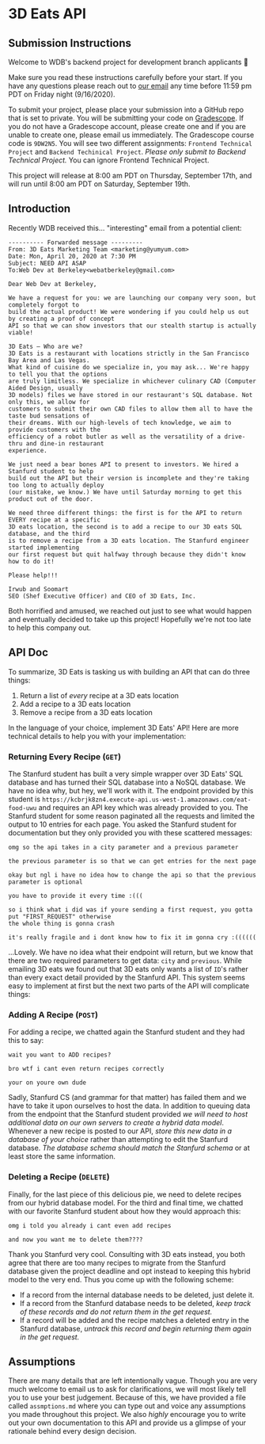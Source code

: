 # 3D Eats API
## Submission Instructions
Welcome to WDB's backend project for development branch applicants 👋

Make sure you read these instructions carefully before your start. If you have any questions
please reach out to [our email](webatberkeley@gmail.com) any time before 11:59 pm PDT on 
Friday night (9/16/2020).

To submit your project, please place your submission into a GitHub repo that is set to private. You
will be submitting your code on [Gradescope](https://www.gradescope.com/). If you do not have a 
Gradescope account, please create one and if you are unable to create one, please email us
immediately. The Gradescope course code is `9DW2N5`. You will see two different assignments: 
`Frontend Technical Project` and `Backend Techinical Project`. _Please only submit to Backend
Technical Project._ You can ignore Frontend Technical Project.

This project will release at 8:00 am PDT on Thursday, September 17th, and will run until 8:00 am PDT 
on Saturday, September 19th. 

## Introduction
Recently WDB received this... "interesting" email from a potential client:

```
---------- Forwarded message ---------
From: 3D Eats Marketing Team <marketing@yumyum.com>
Date: Mon, April 20, 2020 at 7:30 PM
Subject: NEED API ASAP
To:Web Dev at Berkeley<webatberkeley@gmail.com>

Dear Web Dev at Berkeley, 

We have a request for you: we are launching our company very soon, but completely forgot to 
build the actual product! We were wondering if you could help us out by creating a proof of concept
API so that we can show investors that our stealth startup is actually viable!
 
3D Eats – Who are we?
3D Eats is a restaurant with locations strictly in the San Francisco Bay Area and Las Vegas. 
What kind of cuisine do we specialize in, you may ask... We're happy to tell you that the options 
are truly limitless. We specialize in whichever culinary CAD (Computer Aided Design, usually 
3D models) files we have stored in our restaurant's SQL database. Not only this, we allow for 
customers to submit their own CAD files to allow them all to have the taste bud sensations of 
their dreams. With our high-levels of tech knowledge, we aim to provide customers with the 
efficiency of a robot butler as well as the versatility of a drive-thru and dine-in restaurant
experience.

We just need a bear bones API to present to investors. We hired a Stanfurd student to help 
build out the API but their version is incomplete and they're taking too long to actually deploy 
(our mistake, we know.) We have until Saturday morning to get this product out of the door.

We need three different things: the first is for the API to return EVERY recipe at a specific
3D eats location, the second is to add a recipe to our 3D eats SQL database, and the third
is to remove a recipe from a 3D eats location. The Stanfurd engineer started implementing
our first request but quit halfway through because they didn't know how to do it!

Please help!!!

Irwub and Soomart
SEO (Shef Executive Officer) and CEO of 3D Eats, Inc.
```

Both horrified and amused, we reached out just to see what would happen and eventually
decided to take up this project! Hopefully we're not too late to help this company out.

## API Doc

To summarize, 3D Eats is tasking us with building an API that can do three things:
1) Return a list of _every_ recipe at a 3D eats location
2) Add a recipe to a 3D eats location
3) Remove a recipe from a 3D eats location

In the language of your choice, implement 3D Eats' API! Here are more technical details to help
you with your implementation:

### Returning Every Recipe (`GET`)

The Stanfurd student has built a very simple wrapper over 3D Eats' SQL database and has turned
their SQL database into a NoSQL database. We have no idea why, but hey, we'll work with it.
The endpoint provided by this student is `https://kcbrjk8zn4.execute-api.us-west-1.amazonaws.com/eat-food-uwu`
and requires an API key which was already provided to you. The Stanfurd student for some reason
paginated all the requests and limited the output to 10 entries for each page. You asked the
Stanfurd student for documentation but they only provided you with these scattered messages:

```
omg so the api takes in a city parameter and a previous parameter

the previous parameter is so that we can get entries for the next page

okay but ngl i have no idea how to change the api so that the previous parameter is optional

you have to provide it every time :(((

so i think what i did was if youre sending a first request, you gotta put "FIRST_REQUEST" otherwise
the whole thing is gonna crash

it's really fragile and i dont know how to fix it im gonna cry :((((((
``` 

...Lovely. We have no idea what their endpoint will return, but we know that there are two
required parameters to get data: `city` and `previous`. While emailing 3D eats we found out
that 3D eats only wants a list of `ID`'s rather than every exact detail provided by the 
Stanfurd API. This system seems easy to implement at first but the next two parts of the API will
complicate things:

### Adding A Recipe (`POST`)

For adding a recipe, we chatted again the Stanfurd student and they had this to say:

```
wait you want to ADD recipes?

bro wtf i cant even return recipes correctly

your on youre own dude
```

Sadly, Stanfurd CS (and grammar for that matter) has failed them and we have to take it 
upon ourselves to host the data. In addition to queuing data from the endpoint that the Stanfurd
student provided _we will need to host additional data on our own servers to create a hybrid
data model_. Whenever a new recipe is posted to our API, _store this new data in a database
of your choice_ rather than attempting to edit the Stanfurd database. _The database schema should
match the Stanfurd schema_ or at least store the same information.

### Deleting a Recipe (`DELETE`)

Finally, for the last piece of this delicious pie, we need to delete recipes from our hybrid
database model. For the third and final time, we chatted with our favorite Stanfurd student
about how they would approach this:

```
omg i told you already i cant even add recipes

and now you want me to delete them????
```

Thank you Stanfurd very cool. Consulting with 3D eats instead, you both agree that there
are too many recipes to migrate from the Stanfurd database given the project deadline and
opt instead to keeping this hybrid model to the very end. Thus you come up with the following
scheme:

- If a record from the internal database needs to be deleted, just delete it.
- If a record from the Stanfurd database needs to be deleted, _keep track of these records
and do not return them in the get request._
- If a record will be added and the recipe matches a deleted entry in the Stanfurd database,
_untrack this record and begin returning them again in the get request._

## Assumptions

There are many details that are left intentionally vague. Though you are very much welcome to
email us to ask for clarifications, we will most likely tell you to use your best judgement.
Because of this, we have provided a file called `assmptions.md` where you can type out and
voice any assumptions you made throughout this project. We also _highly_ encourage you to
write out your own documentation to this API and provide us a glimpse of your rationale
behind every design decision.

